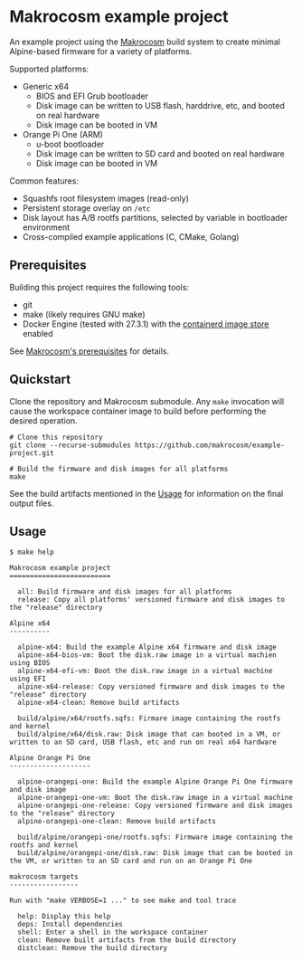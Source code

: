 # Makrocosm example project

An example project using the [Makrocosm](https://www.github.com/makrocosm/makrocosm)
build system to create minimal Alpine-based firmware for a variety of platforms.

Supported platforms:

 - Generic x64
   - BIOS and EFI Grub bootloader
   - Disk image can be written to USB flash, harddrive, etc, and booted on real hardware
   - Disk image can be booted in VM
 - Orange Pi One (ARM)
   - u-boot bootloader
   - Disk image can be written to SD card and booted on real hardware
   - Disk image can be booted in VM

Common features:

  - Squashfs root filesystem images (read-only)
  - Persistent storage overlay on `/etc`
  - Disk layout has A/B rootfs partitions, selected by variable in bootloader environment
  - Cross-compiled example applications (C, CMake, Golang)

## Prerequisites

Building this project requires the following tools:

  - git
  - make (likely requires GNU make)
  - Docker Engine (tested with 27.3.1)
    with the [containerd image store](https://docs.docker.com/engine/storage/containerd/) enabled

See [Makrocosm's prerequisites](https://makrocosm.github.io/makrocosm/getting-started/#prerequisites) for details.

## Quickstart

Clone the repository and Makrocosm submodule. Any `make` invocation will
cause the workspace container image to build before performing the desired
operation.

```
# Clone this repository
git clone --recurse-submodules https://github.com/makrocosm/example-project.git

# Build the firmware and disk images for all platforms
make
```

See the build artifacts mentioned in the [Usage](#usage) for information on
the final output files.

## Usage

```
$ make help

Makrocosm example project
=========================

  all: Build firmware and disk images for all platforms
  release: Copy all platforms' versioned firmware and disk images to the "release" directory

Alpine x64
----------

  alpine-x64: Build the example Alpine x64 firmware and disk image
  alpine-x64-bios-vm: Boot the disk.raw image in a virtual machien using BIOS
  alpine-x64-efi-vm: Boot the disk.raw image in a virtual machine using EFI
  alpine-x64-release: Copy versioned firmware and disk images to the "release" directory
  alpine-x64-clean: Remove build artifacts

  build/alpine/x64/rootfs.sqfs: Firmare image containing the rootfs and kernel
  build/alpine/x64/disk.raw: Disk image that can booted in a VM, or written to an SD card, USB flash, etc and run on real x64 hardware

Alpine Orange Pi One
--------------------

  alpine-orangepi-one: Build the example Alpine Orange Pi One firmware and disk image
  alpine-orangepi-one-vm: Boot the disk.raw image in a virtual machine
  alpine-orangepi-one-release: Copy versioned firmware and disk images to the "release" directory
  alpine-orangepi-one-clean: Remove build artifacts

  build/alpine/orangepi-one/rootfs.sqfs: Firmware image containing the rootfs and kernel
  build/alpine/orangepi-one/disk.raw: Disk image that can be booted in the VM, or written to an SD card and run on an Orange Pi One

makrocosm targets
-----------------

Run with "make VERBOSE=1 ..." to see make and tool trace

  help: Display this help
  deps: Install dependencies
  shell: Enter a shell in the workspace container
  clean: Remove built artifacts from the build directory
  distclean: Remove the build directory

```
